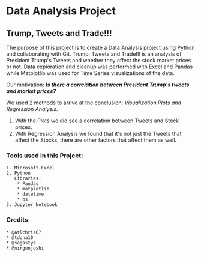 # Data Analysis Project

## Trump, Tweets and Trade!!!

The purpose of this project is to create a Data Analysis project using Python and collaborating with Git. Trump, Tweets and Trade!!! is an analysis of President Trump's Tweets and whether they affect the stock market prices or not. Data exploration and cleanup was performed with Excel and Pandas while Matplotlib was used for Time Series visualizations of the data. 

Our motivation: ***Is there a correlation between President Trump's tweets and market prices?***
  
We used 2 methods to arrive at the conclusion: *Visualization Plots and Regression Analysis*.  
  1. With the Plots we did see a correlation between Tweets and Stock prices.
  2. With Regression Analysis we found that it's not just the Tweets that affect the Stocks, there are other factors that affect them as well.
  
### Tools used in this Project:
    1. Microsoft Excel
    2. Python
       Libraries:
        * Pandas 
        * matplotlib
        * datetime
        * os
    3. Jupyter Notebook
      
### Credits
    * @Atlchris67
    * @tdona10
    * @sagastya
    * @nirgunjoshi

